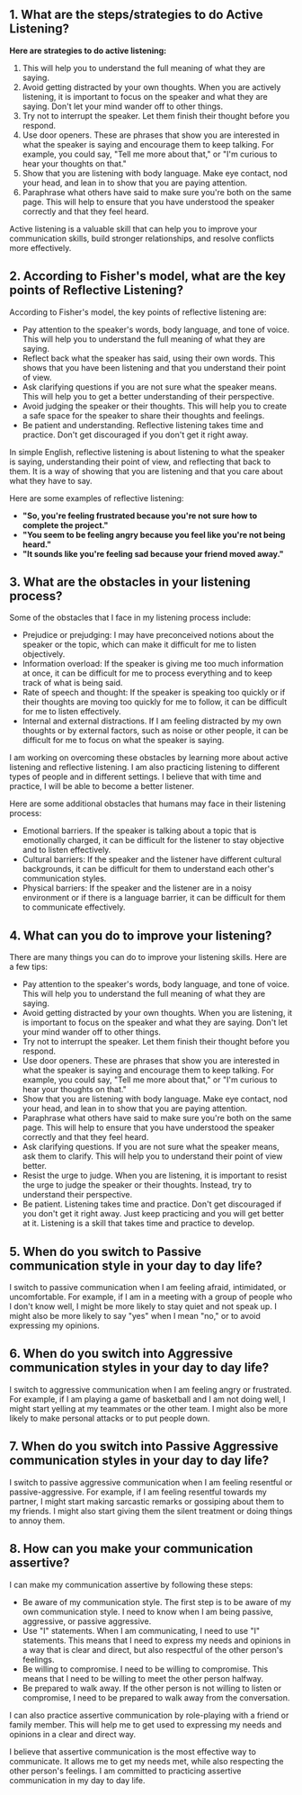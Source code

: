 ## 1. What are the steps/strategies to do Active Listening? 
**Here are strategies to do active listening:**

1. This will help you to understand the full meaning of what they are saying.
2. Avoid getting distracted by your own thoughts. When you are actively listening, it is important to focus on the speaker and what they are saying. Don't let your mind wander off to other things.
3. Try not to interrupt the speaker. Let them finish their thought before you respond.
4. Use door openers. These are phrases that show you are interested in what the speaker is saying and encourage them to keep talking. For example, you could say, "Tell me more about that," or "I'm curious to hear your thoughts on that."
5. Show that you are listening with body language. Make eye contact, nod your head, and lean in to show that you are paying attention.
6. Paraphrase what others have said to make sure you're both on the same page. This will help to ensure that you have understood the speaker correctly and that they feel heard.

Active listening is a valuable skill that can help you to improve your communication skills, build stronger relationships, and resolve conflicts more effectively.
## 2. According to Fisher's model, what are the key points of Reflective Listening?
 According to Fisher's model, the key points of reflective listening are:

* Pay attention to the speaker's words, body language, and tone of voice. This will help you to understand the full meaning of what they are saying.
* Reflect back what the speaker has said, using their own words. This shows that you have been listening and that you understand their point of view.
* Ask clarifying questions if you are not sure what the speaker means. This will help you to get a better understanding of their perspective.
* Avoid judging the speaker or their thoughts. This will help you to create a safe space for the speaker to share their thoughts and feelings.
* Be patient and understanding. Reflective listening takes time and practice. Don't get discouraged if you don't get it right away.

In simple English, reflective listening is about listening to what the speaker is saying, understanding their point of view, and reflecting that back to them. It is a way of showing that you are listening and that you care about what they have to say.

Here are some examples of reflective listening:

* **"So, you're feeling frustrated because you're not sure how to complete the project."**
* **"You seem to be feeling angry because you feel like you're not being heard."**
* **"It sounds like you're feeling sad because your friend moved away."**
## 3. What are the obstacles in your listening process?

Some of the obstacles that I face in my listening process include:

* Prejudice or prejudging: I may have preconceived notions about the speaker or the topic, which can make it difficult for me to listen objectively.
* Information overload: If the speaker is giving me too much information at once, it can be difficult for me to process everything and to keep track of what is being said.
* Rate of speech and thought: If the speaker is speaking too quickly or if their thoughts are moving too quickly for me to follow, it can be difficult for me to listen effectively.
* Internal and external distractions. If I am feeling distracted by my own thoughts or by external factors, such as noise or other people, it can be difficult for me to focus on what the speaker is saying.

I am working on overcoming these obstacles by learning more about active listening and reflective listening. I am also practicing listening to different types of people and in different settings. I believe that with time and practice, I will be able to become a better listener.

Here are some additional obstacles that humans may face in their listening process:

* Emotional barriers. If the speaker is talking about a topic that is emotionally charged, it can be difficult for the listener to stay objective and to listen effectively.
* Cultural barriers: If the speaker and the listener have different cultural backgrounds, it can be difficult for them to understand each other's communication styles.
* Physical barriers: If the speaker and the listener are in a noisy environment or if there is a language barrier, it can be difficult for them to communicate effectively.

## 4. What can you do to improve your listening?

There are many things you can do to improve your listening skills. Here are a few tips:

* Pay attention to the speaker's words, body language, and tone of voice. This will help you to understand the full meaning of what they are saying.
* Avoid getting distracted by your own thoughts. When you are listening, it is important to focus on the speaker and what they are saying. Don't let your mind wander off to other things.
* Try not to interrupt the speaker. Let them finish their thought before you respond.
* Use door openers. These are phrases that show you are interested in what the speaker is saying and encourage them to keep talking. For example, you could say, "Tell me more about that," or "I'm curious to hear your thoughts on that."
* Show that you are listening with body language. Make eye contact, nod your head, and lean in to show that you are paying attention.
* Paraphrase what others have said to make sure you're both on the same page. This will help to ensure that you have understood the speaker correctly and that they feel heard.
* Ask clarifying questions. If you are not sure what the speaker means, ask them to clarify. This will help you to understand their point of view better.
* Resist the urge to judge. When you are listening, it is important to resist the urge to judge the speaker or their thoughts. Instead, try to understand their perspective.
* Be patient. Listening takes time and practice. Don't get discouraged if you don't get it right away. Just keep practicing and you will get better at it.
Listening is a skill that takes time and practice to develop.

## 5. When do you switch to Passive communication style in your day to day life?

I switch to passive communication when I am feeling afraid, intimidated, or uncomfortable. For example, if I am in a meeting with a group of people who I don't know well, I might be more likely to stay quiet and not speak up. I might also be more likely to say "yes" when I mean "no," or to avoid expressing my opinions.

## 6. When do you switch into Aggressive communication styles in your day to day life?

I switch to aggressive communication when I am feeling angry or frustrated. For example, if I am playing a game of basketball and I am not doing well, I might start yelling at my teammates or the other team. I might also be more likely to make personal attacks or to put people down.

## 7. When do you switch into Passive Aggressive communication styles in your day to day life?

I switch to passive aggressive communication when I am feeling resentful or passive-aggressive. For example, if I am feeling resentful towards my partner, I might start making sarcastic remarks or gossiping about them to my friends. I might also start giving them the silent treatment or doing things to annoy them.

## 8. How can you make your communication assertive?

I can make my communication assertive by following these steps:

* Be aware of my communication style. The first step is to be aware of my own communication style. I need to know when I am being passive, aggressive, or passive aggressive.
* Use "I" statements. When I am communicating, I need to use "I" statements. This means that I need to express my needs and opinions in a way that is clear and direct, but also respectful of the other person's feelings.
* Be willing to compromise. I need to be willing to compromise. This means that I need to be willing to meet the other person halfway.
* Be prepared to walk away. If the other person is not willing to listen or compromise, I need to be prepared to walk away from the conversation.

I can also practice assertive communication by role-playing with a friend or family member. This will help me to get used to expressing my needs and opinions in a clear and direct way.

I believe that assertive communication is the most effective way to communicate. It allows me to get my needs met, while also respecting the other person's feelings. I am committed to practicing assertive communication in my day to day life.
